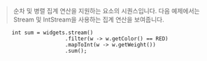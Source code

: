 >순차 및 병렬 집계 연산을 지원하는 요소의 시퀀스입니다. 다음 예제에서는 Stream 및 IntStream을 사용하는 집계 연산을 보여줍니다.

```
     int sum = widgets.stream()
                      .filter(w -> w.getColor() == RED)
                      .mapToInt(w -> w.getWeight())
                      .sum();
```
